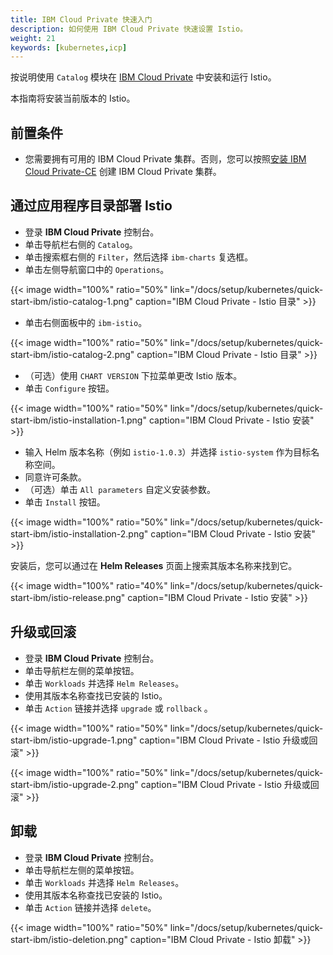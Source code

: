 ```yaml
---
title: IBM Cloud Private 快速入门
description: 如何使用 IBM Cloud Private 快速设置 Istio。
weight: 21
keywords: [kubernetes,icp]
---
```


按说明使用 `Catalog` 模块在 [IBM Cloud Private](https://www.ibm.com/cloud/private) 中安装和运行 Istio。

本指南将安装当前版本的 Istio。

## 前置条件

- 您需要拥有可用的 IBM Cloud Private 集群。否则，您可以按照[安装 IBM Cloud Private-CE](https://www.ibm.com/support/knowledgecenter/SSBS6K_2.1.0.3/installing/install_containers_CE.html)
 创建 IBM Cloud Private 集群。

## 通过应用程序目录部署 Istio

- 登录 **IBM Cloud Private** 控制台。
- 单击导航栏右侧的 `Catalog`。
- 单击搜索框右侧的 `Filter`，然后选择 `ibm-charts` 复选框。
- 单击左侧导航窗口中的 `Operations`。

{{< image width="100%" ratio="50%"
    link="/docs/setup/kubernetes/quick-start-ibm/istio-catalog-1.png"
    caption="IBM Cloud Private - Istio 目录"
    >}}

- 单击右侧面板中的 `ibm-istio`。

{{< image width="100%" ratio="50%"
    link="/docs/setup/kubernetes/quick-start-ibm/istio-catalog-2.png"
    caption="IBM Cloud Private - Istio 目录"
    >}}

- （可选）使用 `CHART VERSION` 下拉菜单更改 Istio 版本。
- 单击 `Configure` 按钮。

{{< image width="100%" ratio="50%"
    link="/docs/setup/kubernetes/quick-start-ibm/istio-installation-1.png"
    caption="IBM Cloud Private - Istio 安装"
    >}}

- 输入 Helm 版本名称（例如 `istio-1.0.3`）并选择 `istio-system` 作为目标名称空间。
- 同意许可条款。
- （可选）单击 `All parameters` 自定义安装参数。
- 单击 `Install` 按钮。

{{< image width="100%" ratio="50%"
    link="/docs/setup/kubernetes/quick-start-ibm/istio-installation-2.png"
    caption="IBM Cloud Private - Istio 安装"
    >}}

安装后，您可以通过在 **Helm Releases** 页面上搜索其版本名称来找到它。

{{< image width="100%" ratio="40%"
    link="/docs/setup/kubernetes/quick-start-ibm/istio-release.png"
    caption="IBM Cloud Private - Istio 安装"
    >}}

## 升级或回滚

- 登录 **IBM Cloud Private** 控制台。
- 单击导航栏左侧的菜单按钮。
- 单击 `Workloads` 并选择 `Helm Releases`。
- 使用其版本名称查找已安装的 Istio。
- 单击 `Action` 链接并选择 `upgrade` 或 `rollback` 。

{{< image width="100%" ratio="50%"
    link="/docs/setup/kubernetes/quick-start-ibm/istio-upgrade-1.png"
    caption="IBM Cloud Private - Istio 升级或回滚"
    >}}

{{< image width="100%" ratio="50%"
    link="/docs/setup/kubernetes/quick-start-ibm/istio-upgrade-2.png"
    caption="IBM Cloud Private - Istio 升级或回滚"
    >}}

## 卸载

- 登录 **IBM Cloud Private** 控制台。
- 单击导航栏左侧的菜单按钮。
- 单击 `Workloads` 并选择 `Helm Releases`。
- 使用其版本名称查找已安装的 Istio。
- 单击 `Action` 链接并选择 `delete`。

{{< image width="100%" ratio="50%"
    link="/docs/setup/kubernetes/quick-start-ibm/istio-deletion.png"
    caption="IBM Cloud Private - Istio 卸载"
    >}}